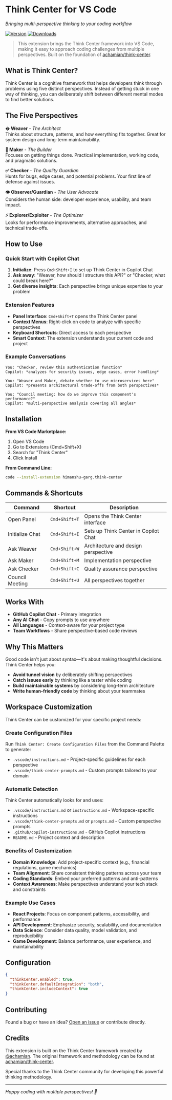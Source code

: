 # Think Center for VS Code

*Bringing multi-perspective thinking to your coding workflow*

[![Version](https://img.shields.io/vscode-marketplace/v/himanshu-garg.think-center)](https://marketplace.visualstudio.com/items?itemName=himanshu-garg.think-center)
[![Downloads](https://img.shields.io/vscode-marketplace/d/himanshu-garg.think-center)](https://marketplace.visualstudio.com/items?itemName=himanshu-garg.think-center)

> This extension brings the Think Center framework into VS Code, making it easy to approach coding challenges from multiple perspectives. Built on the foundation of [achamian/think-center](https://github.com/achamian/think-center).

## What is Think Center?

Think Center is a cognitive framework that helps developers think through problems using five distinct perspectives. Instead of getting stuck in one way of thinking, you can deliberately shift between different mental modes to find better solutions.

## The Five Perspectives

**�️ Weaver** - *The Architect*  
Thinks about structure, patterns, and how everything fits together. Great for system design and long-term maintainability.

**🔨 Maker** - *The Builder*  
Focuses on getting things done. Practical implementation, working code, and pragmatic solutions.

**✅ Checker** - *The Quality Guardian*  
Hunts for bugs, edge cases, and potential problems. Your first line of defense against issues.

**👁️ Observer/Guardian** - *The User Advocate*  
Considers the human side: developer experience, usability, and team impact.

**⚡ Explorer/Exploiter** - *The Optimizer*  
Looks for performance improvements, alternative approaches, and technical trade-offs.

## How to Use

### Quick Start with Copilot Chat

1. **Initialize**: Press `Cmd+Shift+I` to set up Think Center in Copilot Chat
2. **Ask away**: "Weaver, how should I structure this API?" or "Checker, what could break here?"
3. **Get diverse insights**: Each perspective brings unique expertise to your problem

### Extension Features

- **Panel Interface**: `Cmd+Shift+T` opens the Think Center panel
- **Context Menus**: Right-click on code to analyze with specific perspectives  
- **Keyboard Shortcuts**: Direct access to each perspective
- **Smart Context**: The extension understands your current code and project

### Example Conversations

```
You: "Checker, review this authentication function"
Copilot: *analyzes for security issues, edge cases, error handling*

You: "Weaver and Maker, debate whether to use microservices here"
Copilot: *presents architectural trade-offs from both perspectives*

You: "Council meeting: how do we improve this component's performance?"
Copilot: *multi-perspective analysis covering all angles*
```

## Installation

**From VS Code Marketplace:**
1. Open VS Code
2. Go to Extensions (Cmd+Shift+X)
3. Search for "Think Center"
4. Click Install

**From Command Line:**
```bash
code --install-extension himanshu-garg.think-center
```

## Commands & Shortcuts

| Command | Shortcut | Description |
|---------|----------|-------------|
| Open Panel | `Cmd+Shift+T` | Opens the Think Center interface |
| Initialize Chat | `Cmd+Shift+I` | Sets up Think Center in Copilot Chat |
| Ask Weaver | `Cmd+Shift+W` | Architecture and design perspective |
| Ask Maker | `Cmd+Shift+M` | Implementation perspective |
| Ask Checker | `Cmd+Shift+C` | Quality assurance perspective |
| Council Meeting | `Cmd+Shift+U` | All perspectives together |

## Works With

- **GitHub Copilot Chat** - Primary integration
- **Any AI Chat** - Copy prompts to use anywhere
- **All Languages** - Context-aware for your project type
- **Team Workflows** - Share perspective-based code reviews

## Why This Matters

Good code isn't just about syntax—it's about making thoughtful decisions. Think Center helps you:

- **Avoid tunnel vision** by deliberately shifting perspectives
- **Catch issues early** by thinking like a tester while coding
- **Build maintainable systems** by considering long-term architecture
- **Write human-friendly code** by thinking about your teammates

## Workspace Customization

Think Center can be customized for your specific project needs:

### Create Configuration Files

Run `Think Center: Create Configuration Files` from the Command Palette to generate:

- `.vscode/instructions.md` - Project-specific guidelines for each perspective
- `.vscode/think-center-prompts.md` - Custom prompts tailored to your domain

### Automatic Detection

Think Center automatically looks for and uses:

- `.vscode/instructions.md` or `instructions.md` - Workspace-specific instructions
- `.vscode/think-center-prompts.md` or `prompts.md` - Custom perspective prompts
- `.github/copilot-instructions.md` - GitHub Copilot instructions
- `README.md` - Project context and description

### Benefits of Customization

- **Domain Knowledge**: Add project-specific context (e.g., financial regulations, game mechanics)
- **Team Alignment**: Share consistent thinking patterns across your team
- **Coding Standards**: Embed your preferred patterns and anti-patterns
- **Context Awareness**: Make perspectives understand your tech stack and constraints

### Example Use Cases

- **React Projects**: Focus on component patterns, accessibility, and performance
- **API Development**: Emphasize security, scalability, and documentation
- **Data Science**: Consider data quality, model validation, and reproducibility
- **Game Development**: Balance performance, user experience, and maintainability

## Configuration

```json
{
  "thinkCenter.enabled": true,
  "thinkCenter.defaultIntegration": "both",
  "thinkCenter.includeContext": true
}
```

## Contributing

Found a bug or have an idea? [Open an issue](https://github.com/garghimanshu0786/think-center-vscode/issues) or contribute directly.

## Credits

This extension is built on the Think Center framework created by [@achamian](https://github.com/achamian). The original framework and methodology can be found at [achamian/think-center](https://github.com/achamian/think-center).

Special thanks to the Think Center community for developing this powerful thinking methodology.

---

*Happy coding with multiple perspectives! 🧠*
